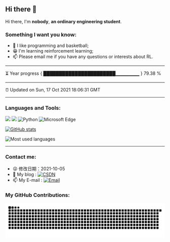 ## Hi there 👋

Hi there, I'm **nobody**, **an ordinary engineering student**.



### Something I want you know:

- 🏀 I like programming and basketball;
- 😁 I'm learning reinforcement learning;
- 📫 Please email me if you have any questions or interests about RL.

---


⏳ Year progress { ███████████████████████▁▁▁▁▁▁▁ } 79.38 %

---

⏰ Updated on Sun, 17 Oct 2021 18:06:31 GMT

---

### Languages and Tools:

![](https://img.shields.io/badge/tool-VS--Code-blue) 
![](https://img.shields.io/badge/tool-ML--agents-orange) 
![Python](https://img.shields.io/badge/Python-3776AB?style=flat-square&logo=Python&logoColor=white)
![Microsoft Edge](https://img.shields.io/badge/Microsoft_Edge-0078D7?style=flat-square&logo=Microsoft-Edge&logoColor=white)

     

[![GitHub stats](https://github-readme-stats.vercel.app/api?username=X-DDDDD&show_icons=true&theme=radical)](https://github.com/anuraghazra/github-readme-stats)  

![Most used languages](https://github-readme-stats.vercel.app/api/top-langs/?username=X-DDDDD&layout=compact&hide_border=true&langs_count=10)  

---

### Contact me:

- 😜 修改日期：2021-10-05  
- 🤔 My blog   : [![CSDN](https://img.shields.io/badge/@whatever_ittakes-FF8800?style=flat-square&logo=Micro.blog&logoColor=white)](https://blog.csdn.net/whatever_ittakes)        
- 📫 My E-mail : [![Email](https://img.shields.io/badge/1336143736@qq.com-D14836?style=flat-square&logo=gmail&logoColor=white)](mailto:1336143736@qq.com)         


### My GitHub Contributions:  

![](https://raw.githubusercontent.com/X-DDDDD/X-DDDDD/main/assets/github-contribution-grid-snake.svg)  



